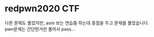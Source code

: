 <h1>redpwn2020 CTF</h1>
다른 문제도 풀었지만, asm 보는 연습좀 하는데 중점을 두고 문제를 풀었습니다.<br>
pwn문제는 간단한거만 풀어서 pass...<br>

